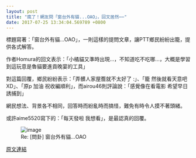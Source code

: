 ```yaml
---
layout: post
title: "瘋了！網友問「窗台外有貓...OAO」，回文居然⋯⋯"
date: 2017-07-25 13:34:04.569789 +0800
---
```


標題寫著：「窗台外有貓...OAO」，一則這樣的提問文章，讓PTT鄉民紛紛出籠，提供各式解答。

作者Homura的回文表示：「小橘貓又準時出現...，不知道吃不吃哪...，大概是學習到這玩意是魯貓要進貢晚宴的工具」

對這篇回覆，鄉民紛紛表示：「弄髒人家屋簷就不太好了 :」、「籠 然後就看天意吧 XD」、「原p 加油 祝收編順利」，而airou46則評論說：「感覺像在看電影 希望早日誘捕到」

網民想法、背景各不相同，回答時而紛亂時而搞怪，難免有時令人摸不著頭緒。

或許aime5520寫下的：「每天發啦 我想看」，是最認真的回覆。

<figure>
<img src="http://i.imgur.com/UlvmDfz.jpg" alt="image">
<figcaption>
Re: [問卦] 窗台外有貓...OAO
</figcaption>
</figure>

<a href = "https://www.ptt.cc/bbs/Gossiping/M.1500907235.A.776.html">原文連結</a>

